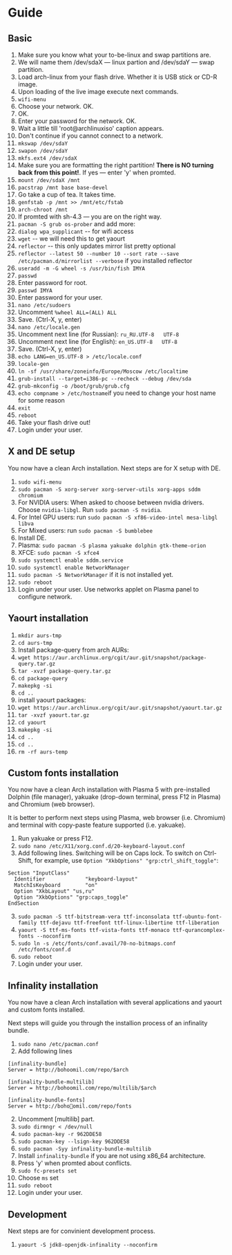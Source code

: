 # Guide
## Basic
1. Make sure you know what your to-be-linux and swap partitions are.
  1. We will name them /dev/sdaX — linux partion and /dev/sdaY — swap partition.
2. Load arch-linux from your flash drive. Whether it is USB stick or CD-R image.
3. Upon loading of the live image execute next commands.
4. `wifi-menu`
  1. Choose your network. OK.
  2. OK.
  3. Enter your password for the network. OK.
  4. Wait a little till 'root@archlinuxiso' caption appears.
  5. Don't continue if you cannot connect to a network.
5. `mkswap /dev/sdaY`
6. `swapon /dev/sdaY`
7. `mkfs.ext4 /dev/sdaX`
  1. Make sure you are formatting the right partition! **There is NO turning back from this point!**. If yes — enter 'y' when promted.
8. `mount /dev/sdaX /mnt`
9. `pacstrap /mnt base base-devel`
  1. Go take a cup of tea. It takes time.
10. `genfstab -p /mnt >> /mnt/etc/fstab`
11. `arch-chroot /mnt`
  1. If promted with sh-4.3 — you are on the right way.
12. `pacman -S grub os-prober` and add more:
  1. `dialog wpa_supplicant` -- for wifi access
  2. `wget` -- we will need this to get yaourt
  3. `reflector` -- this only updates mirror list pretty optional
13. `reflector --latest 50 --number 10 --sort rate --save /etc/pacman.d/mirrorlist --verbose` if you installed reflector
14. `useradd -m -G wheel -s /usr/bin/fish IMYA`
15. `passwd`
  1. Enter password for root.
16. `passwd IMYA`
  1. Enter password for your user.
17. `nano /etc/sudoers`
  1. Uncomment `%wheel ALL=(ALL) ALL`
  2. Save. (Ctrl-X, y, enter)
18. `nano /etc/locale.gen`
  1. Uncomment next line (for Russian): `ru_RU.UTF-8   UTF-8`
  2. Uncomment next line (for English): `en_US.UTF-8   UTF-8`
  3. Save. (Ctrl-X, y, enter)
19. `echo LANG=en_US.UTF-8 > /etc/locale.conf`
20. `locale-gen`
21. `ln -sf /usr/share/zoneinfo/Europe/Moscow /etc/localtime`
22. `grub-install --target=i386-pc --recheck --debug /dev/sda`
23. `grub-mkconfig -o /boot/grub/grub.cfg`
25. `echo compname > /etc/hostname`if you need to change your host name for some reason
26. `exit`
27. `reboot`
28. Take your flash drive out!
29. Login under your user.

## X and DE setup
You now have a clean Arch installation. Next steps are for X setup with DE.

1. `sudo wifi-menu`
2. `sudo pacman -S xorg-server xorg-server-utils xorg-apps sddm chromium`
  1. For NVIDIA users: When asked to choose between nvidia drivers. Choose `nvidia-libgl`. Run `sudo pacman -S nvidia`.
  2. For Intel GPU users: run `sudo pacman -S xf86-video-intel mesa-libgl libva` 
  3. For Mixed users: run `sudo pacman -S bumblebee`
3. Install DE.
  1. Plasma: `sudo pacman -S plasma yakuake dolphin gtk-theme-orion`
  2. XFCE: `sudo pacman -S xfce4`
3. `sudo systemctl enable sddm.service`
4. `sudo systemctl enable NetworkManager`
  1. `sudo pacman -S NetworkManager` if it is not installed yet.
5. `sudo reboot`
6. Login under your user. Use networks applet on Plasma panel to configure network.

## Yaourt installation

1. `mkdir aurs-tmp`
2. `cd aurs-tmp`
3. Install package-query from arch AURs:
  1. `wget https://aur.archlinux.org/cgit/aur.git/snapshot/package-query.tar.gz`
  2. `tar -xvzf package-query.tar.gz`
  3. `cd package-query`
  4. `makepkg -si`
  5. `cd ..`
4. install yaourt packages:
  1. `wget https://aur.archlinux.org/cgit/aur.git/snapshot/yaourt.tar.gz`
  2. `tar -xvzf yaourt.tar.gz`
  3. `cd yaourt`
  4. `makepkg -si`
  5. `cd ..`
5. `cd ..`
6. `rm -rf aurs-temp`

## Custom fonts installation
You now have a clean Arch installation with Plasma 5 with pre-installed Dolphin (file manager), yakuake (drop-down terminal, press F12 in Plasma) and Chromium (web browser).

It is better to perform next steps using Plasma, web browser (i.e. Chromium) and terminal with copy-paste feature supported (i.e. yakuake).

1. Run yakuake or press F12.
2. `sudo nano /etc/X11/xorg.conf.d/20-keyboard-layout.conf`
  1. Add following lines. Switching will be on Caps lock. To switch on Ctrl-Shift, for example, use `Option "XkbOptions" "grp:ctrl_shift_toggle"`:
  ```
Section "InputClass"
	Identifier             "keyboard-layout"
	MatchIsKeyboard        "on"
	Option "XkbLayout" "us,ru"
	Option "XkbOptions" "grp:caps_toggle"
EndSection
  ```
3. `sudo pacman -S ttf-bitstream-vera ttf-inconsolata ttf-ubuntu-font-family ttf-dejavu ttf-freefont ttf-linux-libertine ttf-liberation`
4. `yaourt -S ttf-ms-fonts ttf-vista-fonts ttf-monaco ttf-qurancomplex-fonts --noconfirm`
5. `sudo ln -s /etc/fonts/conf.avail/70-no-bitmaps.conf /etc/fonts/conf.d`
6. `sudo reboot`
7. Login under your user.

## Infinality installation
You now have a clean Arch installation with several applications and yaourt and custom fonts installed.

Next steps will guide you through the installion process of an infinality bundle.

1. `sudo nano /etc/pacman.conf`
  1. Add following lines
  ```
[infinality-bundle]		
Server = http://bohoomil.com/repo/$arch		
		
[infinality-bundle-multilib]		
Server = http://bohoomil.com/repo/multilib/$arch		
		
[infinality-bundle-fonts]		
Server = http://bohoomil.com/repo/fonts
  ```
  2. Uncomment [multilib] part.
2. `sudo dirmngr < /dev/null`		
3. `sudo pacman-key -r 962DDE58`		
4. `sudo pacman-key --lsign-key 962DDE58`		
5. `sudo pacman -Syy infinality-bundle-multilib`
  1. Install `infinality-bundle` if you are not using x86_64 architecture.
  2. Press 'y' when promted about conflicts.
6. `sudo fc-presets set`
  1. Choose `ms` set
7. `sudo reboot`
8. Login under your user.

## Development
Next steps are for convinient development process.

1. `yaourt -S jdk8-openjdk-infinality --noconfirm`
